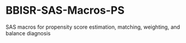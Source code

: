 # BBISR-SAS-Macros-PS
SAS macros for propensity score estimation, matching, weighting, and balance diagnosis
